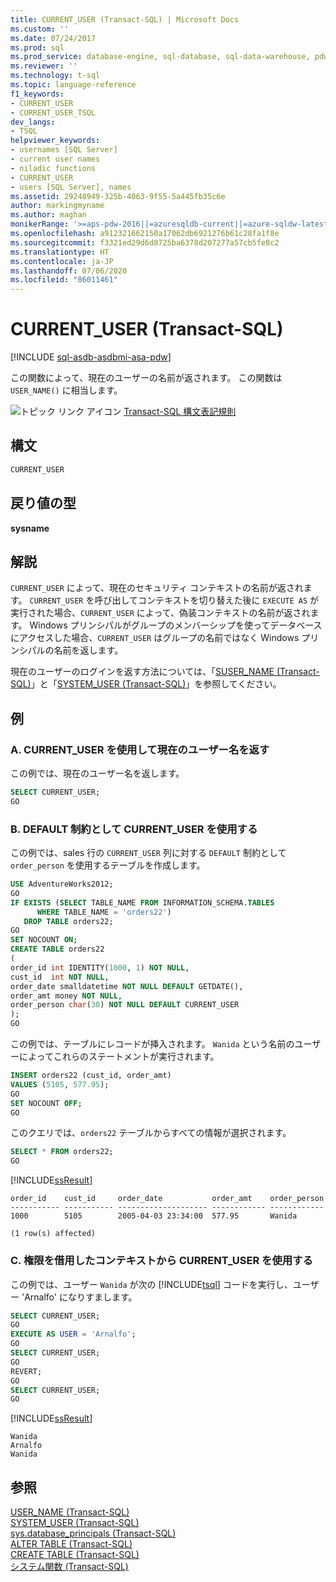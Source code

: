 ```yaml
---
title: CURRENT_USER (Transact-SQL) | Microsoft Docs
ms.custom: ''
ms.date: 07/24/2017
ms.prod: sql
ms.prod_service: database-engine, sql-database, sql-data-warehouse, pdw
ms.reviewer: ''
ms.technology: t-sql
ms.topic: language-reference
f1_keywords:
- CURRENT_USER
- CURRENT_USER_TSQL
dev_langs:
- TSQL
helpviewer_keywords:
- usernames [SQL Server]
- current user names
- niladic functions
- CURRENT_USER
- users [SQL Server], names
ms.assetid: 29248949-325b-4063-9f55-5a445fb35c6e
author: markingmyname
ms.author: maghan
monikerRange: '>=aps-pdw-2016||=azuresqldb-current||=azure-sqldw-latest||>=sql-server-2016||=sqlallproducts-allversions||>=sql-server-linux-2017||=azuresqldb-mi-current'
ms.openlocfilehash: a912321662150a17062db6921276b61c28fa1f8e
ms.sourcegitcommit: f3321ed29d6d8725ba6378d207277a57cb5fe8c2
ms.translationtype: HT
ms.contentlocale: ja-JP
ms.lasthandoff: 07/06/2020
ms.locfileid: "86011461"
---
```

# <a name="current_user-transact-sql"></a>CURRENT_USER (Transact-SQL)
[!INCLUDE [sql-asdb-asdbmi-asa-pdw](../../includes/applies-to-version/sql-asdb-asdbmi-asa-pdw.md)]

この関数によって、現在のユーザーの名前が返されます。 この関数は `USER_NAME()` に相当します。
  
![トピック リンク アイコン](../../database-engine/configure-windows/media/topic-link.gif "トピック リンク アイコン") [Transact-SQL 構文表記規則](../../t-sql/language-elements/transact-sql-syntax-conventions-transact-sql.md)
  
## <a name="syntax"></a>構文  
  
```sql
CURRENT_USER  
```  

## <a name="return-types"></a>戻り値の型
**sysname**
  
## <a name="remarks"></a>解説  
`CURRENT_USER` によって、現在のセキュリティ コンテキストの名前が返されます。 `CURRENT_USER` を呼び出してコンテキストを切り替えた後に `EXECUTE AS` が実行された場合、`CURRENT_USER` によって、偽装コンテキストの名前が返されます。 Windows プリンシパルがグループのメンバーシップを使ってデータベースにアクセスした場合、`CURRENT_USER` はグループの名前ではなく Windows プリンシパルの名前を返します。
  
現在のユーザーのログインを返す方法については、「[SUSER_NAME &#40;Transact-SQL&#41;](../../t-sql/functions/suser-name-transact-sql.md)」と「[SYSTEM_USER &#40;Transact-SQL&#41;](../../t-sql/functions/system-user-transact-sql.md)」を参照してください。
  
## <a name="examples"></a>例  
  
### <a name="a-using-current_user-to-return-the-current-user-name"></a>A. CURRENT_USER を使用して現在のユーザー名を返す  
この例では、現在のユーザー名を返します。
  
```sql
SELECT CURRENT_USER;  
GO  
```  
  
### <a name="b-using-current_user-as-a-default-constraint"></a>B. DEFAULT 制約として CURRENT_USER を使用する  
この例では、sales 行の `CURRENT_USER` 列に対する `DEFAULT` 制約として `order_person` を使用するテーブルを作成します。
  
```sql
USE AdventureWorks2012;  
GO  
IF EXISTS (SELECT TABLE_NAME FROM INFORMATION_SCHEMA.TABLES  
      WHERE TABLE_NAME = 'orders22')  
   DROP TABLE orders22;  
GO  
SET NOCOUNT ON;  
CREATE TABLE orders22  
(  
order_id int IDENTITY(1000, 1) NOT NULL,
cust_id  int NOT NULL,
order_date smalldatetime NOT NULL DEFAULT GETDATE(),
order_amt money NOT NULL,
order_person char(30) NOT NULL DEFAULT CURRENT_USER
);  
GO  
```  
  
この例では、テーブルにレコードが挿入されます。 `Wanida` という名前のユーザーによってこれらのステートメントが実行されます。
  
```sql
INSERT orders22 (cust_id, order_amt)  
VALUES (5105, 577.95);  
GO  
SET NOCOUNT OFF;  
GO  
```  
  
このクエリでは、`orders22` テーブルからすべての情報が選択されます。
  
```sql
SELECT * FROM orders22;  
GO  
```  
  
[!INCLUDE[ssResult](../../includes/ssresult-md.md)]
  
```
order_id    cust_id     order_date           order_amt    order_person
----------- ----------- -------------------- ------------ ------------
1000        5105        2005-04-03 23:34:00  577.95       Wanida
  
(1 row(s) affected)
```
  
### <a name="c-using-current_user-from-an-impersonated-context"></a>C. 権限を借用したコンテキストから CURRENT_USER を使用する  
この例では、ユーザー `Wanida` が次の [!INCLUDE[tsql](../../includes/tsql-md.md)] コードを実行し、ユーザー 'Arnalfo' になりすまします。
  
```sql
SELECT CURRENT_USER;  
GO  
EXECUTE AS USER = 'Arnalfo';  
GO  
SELECT CURRENT_USER;  
GO  
REVERT;  
GO  
SELECT CURRENT_USER;  
GO  
```  
  
[!INCLUDE[ssResult](../../includes/ssresult-md.md)]
  
```
Wanida
Arnalfo
Wanida
```
  
## <a name="see-also"></a>参照
[USER_NAME &#40;Transact-SQL&#41;](../../t-sql/functions/user-name-transact-sql.md)  
[SYSTEM_USER &#40;Transact-SQL&#41;](../../t-sql/functions/system-user-transact-sql.md)  
[sys.database_principals &#40;Transact-SQL&#41;](../../relational-databases/system-catalog-views/sys-database-principals-transact-sql.md)  
[ALTER TABLE &#40;Transact-SQL&#41;](../../t-sql/statements/alter-table-transact-sql.md)  
[CREATE TABLE &#40;Transact-SQL&#41;](../../t-sql/statements/create-table-transact-sql.md)  
[システム関数 &#40;Transact-SQL&#41;](../../relational-databases/system-functions/system-functions-category-transact-sql.md)
  
  

